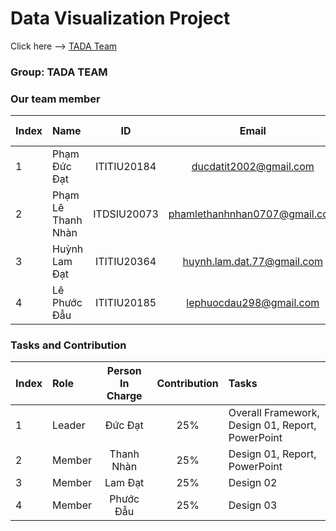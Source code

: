 
# Data Visualization Project 
Click here --> <a href="https://ducdatit2002.github.io/datavisualization-project/" target="_blank">TADA Team</a>

### Group: TADA TEAM
### Our team member
| Index | Name                   |     ID      |              Email               | Github account             |
|:------|:-----------------------|:-----------:|:--------------------------------:|:---------------------------|
| 1     | Phạm Đức Đạt | ITITIU20184 | ducdatit2002@gmail.com | ducdatit2002 |
| 2     | Phạm Lê Thanh Nhàn| ITDSIU20073 | phamlethanhnhan0707@gmail.com | pltnhan |
| 3     | Huỳnh Lam Đạt| ITITIU20364 | huynh.lam.dat.77@gmail.com | iGhost22 |
| 4     | Lê Phước Đẫu| ITITIU20185 | lephuocdau298@gmail.com | LucasLe298 |           

### Tasks and Contribution 
| Index | Role                                                         | Person In Charge | Contribution |Tasks|
|:------|:-------------------------------------------------------------|:--------------:|:------------:|:-------------------------------------------------------------|
| 1     | Leader     |   Đức Đạt   |          25%      |Overall Framework, Design 01, Report, PowerPoint   |   
| 2     | Member      |   Thanh Nhàn   |          25%     |Design 01, Report, PowerPoint    |    
| 3     | Member  |  Lam Đạt     |      25%         | Design 02  |     
| 4     | Member |     Phước Đẫu     |         25%     | Design 03 |       



